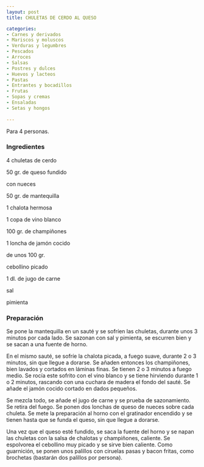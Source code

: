 ```yaml
---
layout: post
title: CHULETAS DE CERDO AL QUESO

categories:
- Carnes y derivados
- Mariscos y moluscos
- Verduras y legumbres
- Pescados
- Arroces
- Salsas
- Postres y dulces
- Huevos y lacteos
- Pastas
- Entrantes y bocadillos
- Frutas
- Sopas y cremas
- Ensaladas
- Setas y hongos
 
---
```

Para 4 personas.

<h3>Ingredientes</h3>
4 chuletas de cerdo

50 gr. de queso fundido

con nueces

50 gr. de mantequilla

1 chalota hermosa

1 copa de vino blanco

100 gr. de champiñones

1 loncha de jamón cocido

de unos 100 gr.

cebollino picado

1 dl. de jugo de carne

sal

pimienta

<h3>Preparación</h3>
Se pone la mantequilla en un sauté y se sofríen las chuletas, durante unos 3 minutos por cada lado. Se sazonan con sal y pimienta, se escurren bien y se sacan a una fuente de horno.

En el mismo sauté, se sofríe la chalota picada, a fuego suave, durante 2 o 3 minutos, sin que llegue a dorarse. Se añaden entonces los champiñones, bien lavados y cortados en láminas finas. Se tienen 2 o 3 minutos a fuego medio. Se rocía este sofrito con el vino blanco y se tiene hirviendo durante 1 o 2 minutos, rascando con una cuchara de madera el fondo del sauté. Se añade el jamón cocido cortado en dados pequeños.

Se mezcla todo, se añade el jugo de carne y se prueba de sazonamiento. Se retira del fuego. Se ponen dos lonchas de queso de nueces sobre cada chuleta. Se mete la preparación al horno con el gratinador encendido y se tienen hasta que se funda el queso, sin que llegue a dorarse.

Una vez que el queso esté fundido, se saca la fuente del horno y se napan las chuletas con la salsa de chalotas y champiñones, caliente. Se espolvorea el cebollino muy picado y se sirve bien caliente. Como guarnición, se ponen unos palillos con ciruelas pasas y bacon fritas, como brochetas (bastarán dos palillos por persona).

